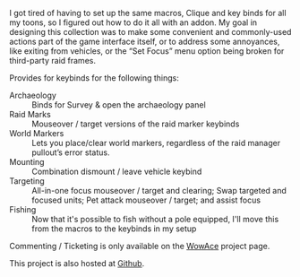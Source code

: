 I got tired of having to set up the same macros, Clique and key binds for all
my toons, so I figured out how to do it all with an addon. My goal in designing
this collection was to make some convenient and commonly-used actions part of
the game interface itself, or to address some annoyances, like exiting from
vehicles, or the &ldquo;Set Focus&rdquo; menu option being broken for
third-party raid frames.

Provides for keybinds for the following things:

<dl>
<dt>Archaeology</dt>
<dd>Binds for Survey & open the archaeology panel</dd>
<dt>Raid Marks</dt>
<dd>Mouseover / target versions of the raid marker keybinds</dd>
<dt>World Markers</dt>
<dd>Lets you place/clear world markers, regardless of the raid manager pullout&rsquo;s error status.</dd>
<dt>Mounting</dt>
<dd>Combination dismount / leave vehicle keybind</dd>
<dt>Targeting</dt>
<dd>
  All-in-one focus mouseover / target and clearing; Swap targeted and focused
  units; Pet attack mouseover / target; and assist focus
</dd>
<dt>Fishing</dt>
<dd>Now that it's possible to fish without a pole equipped, I'll move this from the macros to the keybinds in my setup</dd>
</dl>

Commenting / Ticketing is only available on the [WowAce](http://www.wowace.com/addons/darcmarks/) project page.

This project is also hosted at [Github](https://github.com/DArcMattr/DArcBinds).
